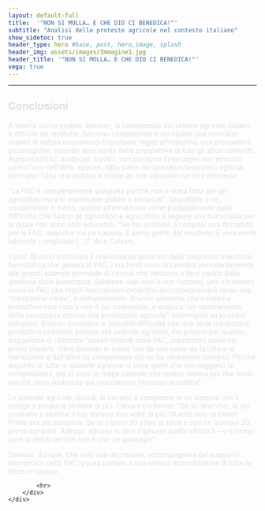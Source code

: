 ```yaml
---
layout: default-full
title:  '"NON SI MOLLA… E CHE DIO CI BENEDICA!"'
subtitle: "Analisi delle proteste agricole nel contesto italiano"
show_sidetoc: true
header_type: hero #base, post, hero,image, splash
header_img: assets/images/Immagine1.jpg
header_title: '"NON SI MOLLA… E CHE DIO CI BENEDICA!"'
vega: true
---
```


<div class="container py-3">
    <div class="row">
        <div class="col-md-3 col-md-offset-3">
        </div>
        <div class="col-md-6">
            <hr>

<h2 style="color: #E0E0E0;">Conclusioni</h2>

<p style="color: #E0E0E0;">A volerla comprendere davvero, la complessità del settore agricolo italiano è difficile da restituire. Servono competenze e sensibilità che concilino aspetti di natura economico-finanziaria, legati all’industria, con prospettive sociologiche, volendo dare conto delle prospettive di tutti gli attori coinvolti. Agricoltori/trici, sindacati, politici, non possono (inter)agire non tenendo conto l’uno dell’altro, eppure, dalla parte dei lavoratori/lavoratrici agricoli permane l’idea che politica e sindacati non agiscano nel loro interesse.</p>

<p style="color: #E0E0E0;">“La PAC è completamente sbagliata perché non è stata fatta per gli agricoltori ma per mantenere politici e sindacati”. Discutibile o no, condivisibile o meno, questa affermazione viene probabilmente dalla difficoltà che hanno gli agricoltori e agricoltrici a seguire una burocrazia per la quale non sono stati educati/e: “Se noi andiamo a compila’ una domanda per la PAC, neanche noi ce capimo. E semo gente del mestiere! È veramente talmente complicato [...]”, dice Calvani.</p>

<p style="color: #E0E0E0;">Il prof. Brunori sottolinea il malcontento generato dalla crescente macchina burocratica che genera la PAC, i cui fondi sono accessibili prevalentemente alle grandi aziende provviste di risorse che riescono a farsi carico della gestione della burocrazia. 
Sebbene così com'è non funzioni, uno strumento come la PAC che regoli meccanismi produttivi accompagnandoli verso una “transizione verde”, è indispensabile. Brunori ammette che il sistema produttivo così com'è non è più sostenibile, e auspica “un cambiamento della narrazione attorno alla produzione agricola”. Interrogato su possibili soluzioni, Brunori riconosce le possibili difficoltà che una seria transizione produttiva potrebbe portare alle aziende agricole, ma proprio per questo, suggerisce di utilizzare “questi miliardi della PAC, soprattutto quelli del primo pilastro, ridistribuendo in modo tale da una parte da facilitare la transizione e dall'altra da compensare chi ne ha veramente bisogno. Perché appunto di tutte le aziende agricole ci sono quelli che non reggono la competizione, ma ci sono le mega aziende che invece stanno più che bene perché sono sostenute dai meccanismi finanziari eccetera”.</p>

<p style="color: #E0E0E0;">Le aziende agricole, quindi, si trovano a competere in un sistema che li spinge a produrre sempre di più. Calvani conferma: “Se tu devi vive, tu sei costretto a semina’ il tuo terreno due volte di più. Questo non va bene! Prima era più semplice. Se tu c’avevi 50 ettari di terra e non ne lavoravi 20, prima campavi. Adesso, adesso lo devi triplicare quello sfrozo lì - e ti riempi pure di debiti perché non è che ce guadagni”.</p>

<p style="color: #E0E0E0;">Sembra, dunque, che solo una decrescita, accompagnata dal supporto economico della PAC, possa portare a una serena riconciliazione di tutte le forze in campo.</p>

            <hr>
        </div>
    </div>
</div>


<!-- <vegachart schema-url="{{site.baseurl}}/assets/charts/chart_istat.json" style="width: 100%"></vegachart>

<img src="{{site.baseurl}}/assets/images/circle_packing_entities_2.svg" style="background: transparent;" alt="SVG Image">  -->